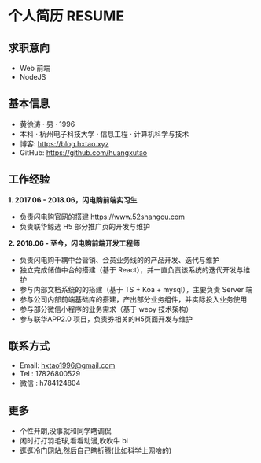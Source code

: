 # 个人简历 RESUME

## 求职意向

- Web 前端
- NodeJS

## 基本信息

- ⻩徐涛 · 男 · 1996
- 本科 · 杭州电子科技大学 · 信息工程 · 计算机科学与技术
- 博客: <https://blog.hxtao.xyz>
- GitHub: <https://github.com/huangxutao>


## 工作经验

**1. 2017.06 - 2018.06，闪电购前端实习生**

- 负责闪电购官网的搭建 <https://www.52shangou.com>
- 负责联华鲸选 H5 部分推广页的开发与维护

**2. 2018.06 - 至今，闪电购前端开发工程师**

- 负责闪电购千耦中台营销、会员业务线的的产品开发、迭代与维护
- 独立完成储值中台的搭建（基于 React），并一直负责该系统的迭代开发与维护
- 参与内部文档系统的的搭建（基于 TS + Koa + mysql），主要负责 Server 端
- 参与公司内部前端基础库的搭建，产出部分业务组件，并实际投入业务使用
- 参与部分微信小程序的业务需求（基于 wepy 技术架构）
- 参与联华APP2.0 项目，负责券相关的H5页面开发与维护

## 联系方式

- Email: hxtao1996@gmail.com
- Tel : 17826800529
- 微信 : h784124804

## 更多

- 个性开朗,没事就和同学瞎调侃
- 闲时打打羽毛球,看看动漫,吹吹牛 bi
- 逛逛冷门网站,然后自己瞎折腾(比如科学上网啥的)